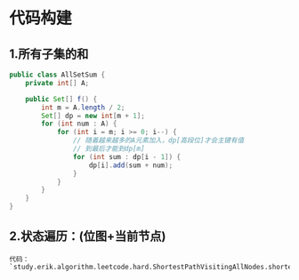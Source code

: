 # 代码构建

## 1.所有子集的和

```java
public class AllSetSum {
    private int[] A;

    public Set[] f() {
        int m = A.length / 2;
        Set[] dp = new int[m + 1];
        for (int num : A) {
            for (int i = m; i >= 0; i--) {
                // 随着越来越多的A元素加入，dp[高段位]才会主键有值
                // 到最后才能到dp[m]
                for (int sum : dp[i - 1]) {
                    dp[i].add(sum + num);
                }
            }
        }
    }
}
```


## 2.状态遍历：(位图+当前节点)
    代码： `study.erik.algorithm.leetcode.hard.ShortestPathVisitingAllNodes.shortestPathLength1`